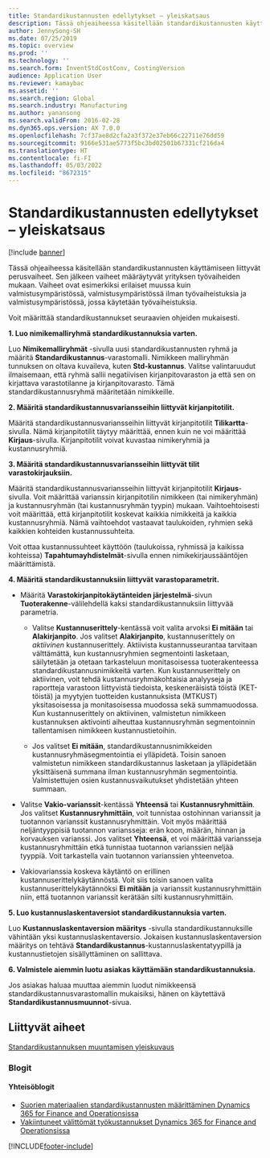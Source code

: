 ```yaml
---
title: Standardikustannusten edellytykset – yleiskatsaus
description: Tässä ohjeaiheessa käsitellään standardikustannusten käyttämiseen liittyvät perusvaiheet.
author: JennySong-SH
ms.date: 07/25/2019
ms.topic: overview
ms.prod: ''
ms.technology: ''
ms.search.form: InventStdCostConv, CostingVersion
audience: Application User
ms.reviewer: kamaybac
ms.assetid: ''
ms.search.region: Global
ms.search.industry: Manufacturing
ms.author: yanansong
ms.search.validFrom: 2016-02-28
ms.dyn365.ops.version: AX 7.0.0
ms.openlocfilehash: 7cf37ae8d2cfa2a3f372e37eb66c22711e76dd59
ms.sourcegitcommit: 9166e531ae5773f5bc3bd02501b67331cf216da4
ms.translationtype: HT
ms.contentlocale: fi-FI
ms.lasthandoff: 05/03/2022
ms.locfileid: "8672315"
---
```

# <a name="prerequisites-for-standard-costs-overview"></a>Standardikustannusten edellytykset – yleiskatsaus

[!include [banner](../includes/banner.md)]

Tässä ohjeaiheessa käsitellään standardikustannusten käyttämiseen liittyvät perusvaiheet. Sen jälkeen vaiheet määräytyvät yrityksen työvaiheiden mukaan. Vaiheet ovat esimerkiksi erilaiset muussa kuin valmistusympäristössä, valmistusympäristössä ilman työvaiheistuksia ja valmistusympäristössä, jossa käytetään työvaiheistuksia. 

Voit määrittää standardikustannukset seuraavien ohjeiden mukaisesti.

**1. Luo nimikemalliryhmä standardikustannuksia varten.**

Luo **Nimikemalliryhmät** -sivulla uusi standardikustannusten ryhmä ja määritä **Standardikustannus**-varastomalli. Nimikkeen malliryhmän tunnuksen on oltava kuvaileva, kuten **Std-kustannus**. Valitse valintaruudut ilmaisemaan, että ryhmä sallii negatiivisen kirjanpitovaraston ja että sen on kirjattava varastotilanne ja kirjanpitovarasto. Tämä standardikustannusryhmä määritetään nimikkeille.

**2. Määritä standardikustannusvariansseihin liittyvät kirjanpitotilit.** 

Määritä standardikustannusvariansseihin liittyvät kirjanpitotilit **Tilikartta**-sivulla. Nämä kirjanpitotilit täytyy määrittää, ennen kuin ne voi määrittää **Kirjaus**-sivulla. Kirjanpitotilit voivat kuvastaa nimikeryhmiä ja kustannusryhmiä.

**3. Määritä standardikustannusvariansseihin liittyvät tilit varastokirjauksiin.** 

Määritä standardikustannusvariansseihin liittyvät kirjanpitotilit **Kirjaus**-sivulla. Voit määrittää varianssin kirjanpitotilin nimikkeen (tai nimikeryhmän) ja kustannusryhmän (tai kustannusryhmän tyypin) mukaan. Vaihtoehtoisesti voit määrittää, että kirjanpitotilit koskevat kaikkia nimikkeitä ja kaikkia kustannusryhmiä. Nämä vaihtoehdot vastaavat taulukoiden, ryhmien sekä kaikkien kohteiden kustannussuhteita. 

Voit ottaa kustannussuhteet käyttöön (taulukoissa, ryhmissä ja kaikissa kohteissa) **Tapahtumayhdistelmät**-sivulla ennen nimikekirjaussääntöjen määrittämistä.

**4. Määritä standardikustannuksiin liittyvät varastoparametrit.** 

-  Määritä **Varastokirjanpitokäytänteiden järjestelmä**-sivun **Tuoterakenne**-välilehdellä kaksi standardikustannuksiin liittyvää parametria.

    -  Valitse **Kustannuserittely**-kentässä voit valita arvoksi **Ei mitään** tai **Alakirjanpito**. Jos valitset **Alakirjanpito**, kustannuserittely on *aktiivinen* kustannuserittely. Aktiivista kustannusseurantaa tarvitaan välttämättä, kun kustannusryhmien segmentointi lasketaan, säilytetään ja otetaan tarkasteluun monitasoisessa tuoterakenteessa standardikustannusnimikkeitä varten. Kun kustannuserittely on aktiivinen, voit tehdä kustannusryhmäkohtaisia analyyseja ja raportteja varastoon liittyvistä tiedoista, keskeneräisistä töistä (KET-töistä) ja myytyjen tuotteiden kustannuksista (MTKUST) yksitasoisessa ja monitasoisessa muodossa sekä summamuodossa. Kun kustannuserittely on aktiivinen, valmistetun nimikkeen kustannuksen aktivointi aiheuttaa kustannusryhmän segmentoinnin tallentamisen nimikkeen kustannustietoihin. 

    -  Jos valitset **Ei mitään**, standardikustannusnimikkeiden kustannusryhmäsegmentointia ei ylläpidetä. Toisin sanoen valmistetun nimikkeen standardikustannus lasketaan ja ylläpidetään yksittäisenä summana ilman kustannusryhmän segmentointia. Valmistettujen osien kustannusvaikutukset yhdistetään yhteen summaan.

-  Valitse **Vakio-varianssit**-kentässä **Yhteensä** tai **Kustannusryhmittäin**. Jos valitset **Kustannusryhmittäin**, voit tunnistaa ostohinnan varianssit ja tuotannon varianssit kustannusryhmittäin. Voit myös määrittää neljäntyyppisiä tuotannon variansseja: erän koon, määrän, hinnan ja korvauksen varianssi. Jos valitset **Yhteensä**, et voi määrittää variansseja kustannusryhmittäin etkä tunnistaa tuotannon varianssien neljää tyyppiä. Voit tarkastella vain tuotannon varianssien yhteenvetoa.

-  Vakiovarianssia koskeva käytäntö on erillinen kustannuserittelykäytännöstä. Voit siis toisin sanoen valita kustannuserittelykäytännöksi **Ei mitään** ja varianssit kustannusryhmittäin niin, että tuotannon varianssit kerätään silti kustannusryhmittäin.

**5. Luo kustannuslaskentaversiot standardikustannuksia varten.** 

Luo **Kustannuslaskentaversion määritys** -sivulla standardikustannuksille vähintään yksi kustannuslaskentaversio. Jokaisen kustannuslaskentaversion määritys on tehtävä **Standardikustannus**-kustannuslaskentatyypillä ja kustannustietojen sisällyttäminen on sallittava.

**6. Valmistele aiemmin luotu asiakas käyttämään standardikustannuksia.** 

Jos asiakas haluaa muuttaa aiemmin luodut nimikkeensä standardikustannusvarastomallin mukaisiksi, hänen on käytettävä **Standardikustannusmuunnot**-sivua.


## <a name="related-topics"></a>Liittyvät aiheet

[Standardikustannuksen muuntamisen yleiskuvaus](standard-cost-conversion-overview.md)

### <a name="blogs"></a>Blogit

#### <a name="community-blogs"></a>Yhteisöblogit

- [Suorien materiaalien standardikustannusten määrittäminen Dynamics 365 for Finance and Operationsissa](https://financefunction.tech/2018/06/07/how-to-set-up-standard-costs-for-direct-materials-in-dynamics-365-for-finance-and-operations)
- [Vakiintuneet välittömät työkustannukset Dynamics 365 for Finance and Operationsissa](https://financefunction.tech/2018/07/16/standard-direct-labor-cost-in-dynamics-365-for-finance-and-operations)


[!INCLUDE[footer-include](../../includes/footer-banner.md)]